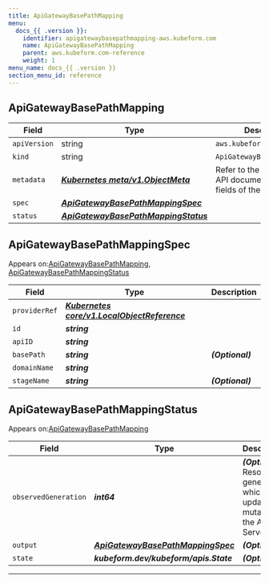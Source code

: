 ```yaml
---
title: ApiGatewayBasePathMapping
menu:
  docs_{{ .version }}:
    identifier: apigatewaybasepathmapping-aws.kubeform.com
    name: ApiGatewayBasePathMapping
    parent: aws.kubeform.com-reference
    weight: 1
menu_name: docs_{{ .version }}
section_menu_id: reference
---
```


## ApiGatewayBasePathMapping
| Field | Type | Description |
| ------ | ----- | ----------- |
| `apiVersion` | string | `aws.kubeform.com/v1alpha1` |
|    `kind` | string | `ApiGatewayBasePathMapping` |
| `metadata` | ***[Kubernetes meta/v1.ObjectMeta](https://kubernetes.io/docs/reference/generated/kubernetes-api/v1.13/#objectmeta-v1-meta)***|Refer to the Kubernetes API documentation for the fields of the `metadata` field.|
| `spec` | ***[ApiGatewayBasePathMappingSpec](#apigatewaybasepathmappingspec)***||
| `status` | ***[ApiGatewayBasePathMappingStatus](#apigatewaybasepathmappingstatus)***||
## ApiGatewayBasePathMappingSpec

Appears on:[ApiGatewayBasePathMapping](#apigatewaybasepathmapping), [ApiGatewayBasePathMappingStatus](#apigatewaybasepathmappingstatus)

| Field | Type | Description |
| ------ | ----- | ----------- |
| `providerRef` | ***[Kubernetes core/v1.LocalObjectReference](https://kubernetes.io/docs/reference/generated/kubernetes-api/v1.13/#localobjectreference-v1-core)***||
| `id` | ***string***||
| `apiID` | ***string***||
| `basePath` | ***string***| ***(Optional)*** |
| `domainName` | ***string***||
| `stageName` | ***string***| ***(Optional)*** |
## ApiGatewayBasePathMappingStatus

Appears on:[ApiGatewayBasePathMapping](#apigatewaybasepathmapping)

| Field | Type | Description |
| ------ | ----- | ----------- |
| `observedGeneration` | ***int64***| ***(Optional)*** Resource generation, which is updated on mutation by the API Server.|
| `output` | ***[ApiGatewayBasePathMappingSpec](#apigatewaybasepathmappingspec)***| ***(Optional)*** |
| `state` | ***kubeform.dev/kubeform/apis.State***| ***(Optional)*** |
---
